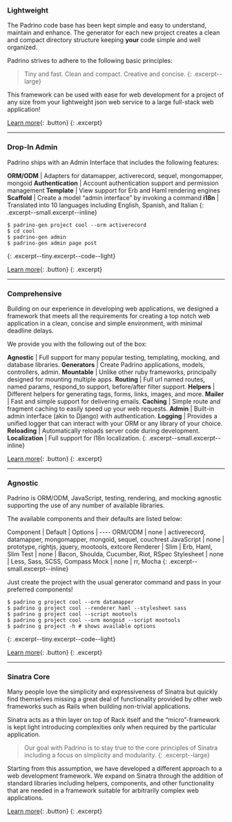 ### Lightweight

The Padrino code base has been kept simple and easy to understand, maintain and enhance. The generator for each new project creates a clean and compact directory structure keeping **your** code simple and well organized.

Padrino strives to adhere to the following basic principles:

> Tiny and fast. Clean and compact. Creative and concise.
{: .excerpt--large}

This framework can be used with ease for web development for a project of any size from your lightweight json web service to a large full-stack web application!

[Learn more](#){: .button}
{: .excerpt}

---

### Drop-In Admin

Padrino ships with an Admin Interface that includes the following features:

>
  **ORM/ODM** | Adapters for datamapper, activerecord, sequel, mongomapper, mongoid
  **Authentication** | Account authentication support and permission management
  **Template** | View support for Erb and Haml rendering engines
  **Scaffold** | Create a model “admin interface” by invoking a command
  **i18n** | Translated into 10 languages including English, Spanish, and Italian
{: .excerpt--small.excerpt--inline}

~~~ shell
$ padrino-gen project cool --orm activerecord
$ cd cool
$ padrino-gen admin
$ padrino-gen admin page post
~~~
{: .excerpt--tiny.excerpt--code--light}

[Learn more](#){: .button}
{: .excerpt}

---

### Comprehensive

Building on our experience in developing web applications, we designed a framework that meets all the requirements for creating a top notch web application in a clean, concise and simple environment, with minimal deadline delays.

We provide you with the following out of the box:

>
  **Agnostic** | Full support for many popular testing, templating, mocking, and database libraries.
  **Generators** | Create Padrino applications, models, controllers, admin.
  **Mountable** | Unlike other ruby frameworks, principally designed for mounting multiple apps.
  **Routing** | Full url named routes, named params, respond_to support, before/after filter support.
  **Helpers** | Different helpers for generating tags, forms, links, images, and more.
  **Mailer** | Fast and simple support for delivering emails.
  **Caching** | Simple route and fragment caching to easily speed up your web requests.
  **Admin** | Built-in admin interface (akin to Django) with authentication.
  **Logging** | Provides a unified logger that can interact with your ORM or any library of your choice.
  **Reloading** | Automatically reloads server code during development.
  **Localization** | Full support for I18n localization.
{: .excerpt--small.excerpt--inline}

[Learn more](#){: .button}
{: .excerpt}

---

### Agnostic

Padrino is ORM/ODM, JavaScript, testing, rendering, and mocking agnostic supporting the use of any number of available libraries.

The available components and their defaults are listed below:

>
  Component | Default | Options
  | ----
  ORM/ODM | none | activerecord, datamapper, mongomapper, mongoid, sequel, couchrest
  JavaScript | none | prototype, rightjs, jquery, mootools, extcore
  Renderer | Slim | Erb, Haml, Slim
  Test | none | Bacon, Shoulda, Cucumber, Riot, RSpec
  Stylesheet | none | Less, Sass, SCSS, Compass
  Mock | none | rr, Mocha
{: .excerpt--small.excerpt--inline}

Just create the project with the usual generator command and pass in your preferred components!

~~~ shell
$ padrino g project cool --orm datamapper
$ padrino g project cool --renderer haml --stylesheet sass
$ padrino g project cool --script mootools
$ padrino g project cool --orm mongoid --script mootools
$ padrino g project -h # shows available options
~~~
{: .excerpt--tiny.excerpt--code--light}

[Learn more](#){: .button}
{: .excerpt}

---

### Sinatra Core

Many people love the simplicity and expressiveness of Sinatra but quickly find themselves missing a great deal of functionality provided by other web frameworks such as Rails when building non-trivial applications.

Sinatra acts as a thin layer on top of Rack itself and the “micro”-framework is kept light introducing complexities only when required by the particular application.

> Our goal with Padrino is to stay true to the core principles of Sinatra including a focus on simplicity and modularity.
{: .excerpt--large}

Starting from this assumption, we have developed a different approach to a web development framework. We expand on Sinatra through the addition of standard libraries including helpers, components, and other functionality that are needed in a framework suitable for arbitrarily complex web applications.

[Learn more](#){: .button}
{: .excerpt}
